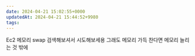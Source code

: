 ```yaml
---
date: 2024-04-21 15:02:55+0000
updatedAt: 2024-04-21 15:44:52+9980
tags: 
---
```

Ec2 메모리 swap 검색해보셔서 시도해보세용
그래도 메모리 가득 찬다면 메모리 늘리는 것 밖에